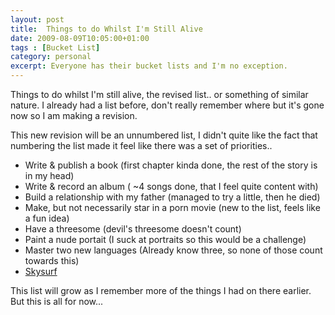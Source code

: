 ```yaml
---
layout: post
title:  Things to do Whilst I'm Still Alive
date: 2009-08-09T10:05:00+01:00
tags : [Bucket List]
category: personal
excerpt: Everyone has their bucket lists and I'm no exception.
---
```

Things to do whilst I'm still alive, the revised list.. or something of similar nature. I already had a list before, don't really remember where but it's gone now so I am making a revision.

This new revision will be an unnumbered list, I didn't quite like the fact that numbering the list made it feel like there was a set of priorities..

- Write & publish a book (first chapter kinda done, the rest of the story is in my head)
- Write & record an album ( ~4 songs done, that I feel quite content with)
- Build a relationship with my father (managed to try a little, then he died)
- Make, but not necessarily star in a porn movie (new to the list, feels like a fun idea)
- Have a threesome (devil's threesome doesn't count)
- Paint a nude portait (I suck at portraits so this would be a challenge)
- Master two new languages (Already know three, so none of those count towards this)
- [Skysurf][wiki]

This list will grow as I remember more of the things I had on there earlier. But this is all for now...

[wiki]: http://en.wikipedia.org/wiki/Skysurfing